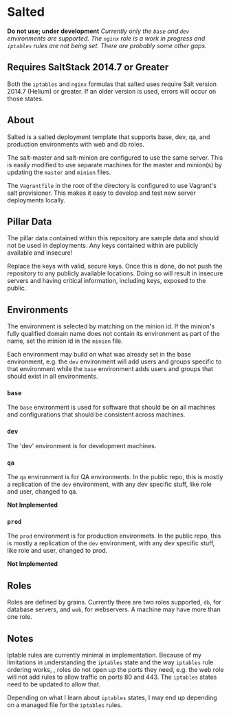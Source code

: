 Salted
=======
**Do not use; under development**
_Currently only the `base` and `dev` environments are supported. The `nginx` role is a work in progress and `iptables` rules are not being set. There are probably some other gaps._

## Requires SaltStack 2014.7 or Greater
Both the `iptables` and `nginx` formulas that salted uses require Salt version 2014.7 (Helium) or greater. If an older version is used, errors will occur on those states.

## About
Salted is a salted deployment template that supports base, dev, qa, and production environments with web and db roles.

The salt-master and salt-minion are configured to use the same server. This is easily modified to use separate machines for the master and minion(s) by updating the `master` and `minion` files. 

The `Vagrantfile` in the root of the directory is configured to use Vagrant's salt provisioner. This makes it easy to develop and test new server deployments locally.

## Pillar Data
The pillar data contained within this repository are sample data and should not be used in deployments. Any keys contained within are publicly available and insecure!

Replace the keys with valid, secure keys. Once this is done, do not push the repository to any publicly available locations. Doing so will result in insecure servers and having critical information, including keys, exposed to the public.

## Environments
The environment is selected by matching on the minion id. If the minion's fully qualified domain name does not contain its environment as part of the name, set the minion id in the `minion` file. 

Each environment may build on what was already set in the base environment, e.g. the `dev` environment will add users and groups specific to that environment while the `base` environment adds users and groups that should exist in all environments.

### `base`
The `base` environment is used for software that should be on all machines and configurations that should be consistent across machines.

### `dev`
The 'dev' environment is for development machines.

### `qa`
The `qa` environment is for QA environments.  In the public repo, this is mostly a replication of the `dev` environment, with any dev specific stuff, like role and user, changed to qa.

__Not Implemented__

### `prod`
The `prod` environment is for production environmets.  In the public repo, this is mostly a replication of the `dev` environment, with any dev specific stuff, like role and user, changed to prod.

__Not Implemented__
## Roles
Roles are defined by grains. Currently there are two roles supported, `db`, for database servers, and `web`, for webservers. A machine may have more than one role.

## Notes
Iptable rules are currently minimal in implementation. Because of my limitations in understanding the `iptables` state and the way `iptables` rule ordering works, , roles do not open up the ports they need, e.g. the web role will not add rules to allow traffic on ports 80 and 443. The `iptables` states need to be updated to allow that.

Depending on what I learn about `iptables` states, I may end up depending on a managed file for the `iptables` rules.